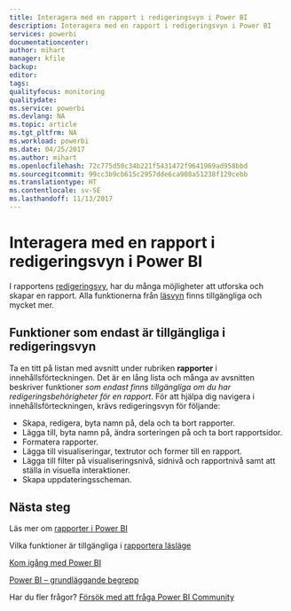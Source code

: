 ```yaml
---
title: Interagera med en rapport i redigeringsvyn i Power BI
description: Interagera med en rapport i redigeringsvyn i Power BI
services: powerbi
documentationcenter: 
author: mihart
manager: kfile
backup: 
editor: 
tags: 
qualityfocus: monitoring
qualitydate: 
ms.service: powerbi
ms.devlang: NA
ms.topic: article
ms.tgt_pltfrm: NA
ms.workload: powerbi
ms.date: 04/25/2017
ms.author: mihart
ms.openlocfilehash: 72c775d50c34b221f5431472f9641969ad958bbd
ms.sourcegitcommit: 99cc3b9cb615c2957dde6ca908a51238f129cebb
ms.translationtype: HT
ms.contentlocale: sv-SE
ms.lasthandoff: 11/13/2017
---
```

# <a name="interact-with-a-report-in-editing-view-in-power-bi"></a>Interagera med en rapport i redigeringsvyn i Power BI
I rapportens [redigeringsvy](service-reading-view-and-editing-view.md), har du många möjligheter att utforska och skapar en rapport. Alla funktionerna från [läsvyn](service-interact-with-a-report-in-reading-view.md) finns tillgängliga och mycket mer.

## <a name="functionality-only-available-in-editing-view"></a>Funktioner som endast är tillgängliga i redigeringsvyn
Ta en titt på listan med avsnitt under rubriken **rapporter** i innehållsförteckningen. Det är en lång lista och många av avsnitten beskriver funktioner *som endast finns tillgängliga om du har redigeringsbehörigheter för en rapport*.  För att hjälpa dig navigera i innehållsförteckningen, krävs redigeringsvyn för följande:

* Skapa, redigera, byta namn på, dela och ta bort rapporter.
* Lägga till, byta namn på, ändra sorteringen på och ta bort rapportsidor.
* Formatera rapporter.
* Lägga till visualiseringar, textrutor och former till en rapport.
* Lägga till filter på visualiseringsnivå, sidnivå och rapportnivå samt att ställa in visuella interaktioner.
* Skapa uppdateringsscheman.

## <a name="next-steps"></a>Nästa steg
Läs mer om [rapporter i Power BI](service-reports.md)

Vilka funktioner är tillgängliga i [rapportera läsläge](service-interact-with-a-report-in-reading-view.md)

[Kom igång med Power BI](service-get-started.md)

[Power BI – grundläggande begrepp](service-basic-concepts.md)

Har du fler frågor? [Försök med att fråga Power BI Community](http://community.powerbi.com/)

